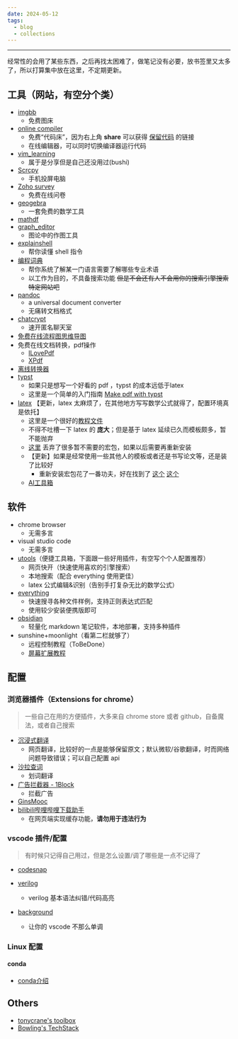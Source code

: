```yaml
---
date: 2024-05-12
tags:
  - blog
  - collections
---
```

***

经常性的会用了某些东西，之后再找太困难了，做笔记没有必要，放书签里又太多了，所以打算集中放在这里，不定期更新。

<!-- more -->

## 工具（网站，有空分个类）

- [imgbb](https://imgbb.com/)
    - 免费图床
- [online compiler](https://godbolt.org/)
    - 免费“代码床”，因为右上角 **share** 可以获得 <u>保留代码</u> 的链接
    - 在线编辑器，可以同时切换编译器运行代码
- [vim_learning](https://vimawesome.com/)
    - 属于是分享但是自己还没用过(bushi)
- [Scrcpy](https://github.com/Genymobile/scrcpy)
    - 手机投屏电脑
- [Zoho survey](https://www.zoho.com.cn/survey/) 
    - 免费在线问卷
- [geogebra](https://www.geogebra.org/)
    - 一套免费的数学工具
- [mathdf](https://mathdf.com/)
- [graph_editor](https://csacademy.com/app/graph_editor)
    - 图论中的作图工具
- [explainshell](https://explainshell.com/)
    - 帮你读懂 shell 指令
- [编程词典](https://dict.code-nav.cn/)
    - 帮你系统了解某一门语言需要了解哪些专业术语
    - 以工作为目的，不具备搜索功能 ~~但是不会还有人不会用你的搜索引擎搜索特定网站吧~~
- [pandoc](https://pandoc.org/)
    - a universal document converter
    - 无痛转文档格式
- [chatcrypt](https://client.chatcrypt.com/)
    - 速开匿名聊天室
- [免费在线流程图思维导图](https://www.processon.com/)
- 免费在线文档转换，pdf操作
    - [ILovePdf](https://www.ilovepdf.com/)
    - [XPdf](https://xpdf.cn)
- [离线转换器](https://offlineconverter.com/cn/)
- [typst]() 
    - 如果只是想写一个好看的 pdf ，typst 的成本远低于latex
    - 这里是一个简单的入门指南 [Make pdf with typst](posts/Make%20pdf%20with%20typst.md)
- [latex](https://www.latex-project.org/) 【更新，latex 太麻烦了，在其他地方写写数学公式就得了，配置环境真是依托】
    - 这里是一个很好的[教程文件](https://www.cnblogs.com/eslzzyl/p/17358405.html)
    - 不得不吐槽一下 latex 的 **庞大**；但是基于 latex 延续已久而模板颇多，暂不能抛弃
    - [这里](https://www.cnblogs.com/eslzzyl/p/17358405.html#:~:text=Enter%20command%3A-,%E8%B0%83%E6%95%B4%E5%AE%89%E8%A3%85%E9%85%8D%E7%BD%AE,-%E8%BF%99%E4%B8%80%E8%8A%82%E6%98%AF) 丢弃了很多暂不需要的宏包，如果以后需要再重新安装
    - 【更新】如果是经常使用一些其他人的模板或者还是书写论文等，还是装了比较好
        - 重新安装宏包花了一番功夫，好在找到了 [这个](https://askubuntu.com/questions/1206440/tlmgr-not-found-when-run-as-root) [这个](https://tex.stackexchange.com/questions/341789/tlmgr-packages-not-present-in-repository)
  - [AI工具箱](https://www.amz123.com/ai)
## 软件

- chrome browser
    - 无需多言
- visual studio code
    - 无需多言
- [utools](https://u.tools/)（便捷工具箱，下面跟一些好用插件，有空写个个人配置推荐）
    - 网页快开（快速使用喜欢的引擎搜索）
    - 本地搜索（配合 everything 使用更佳）
    - latex 公式编辑&识别（告别手打复杂无比的数学公式）
- [everything](https://www.voidtools.com/zh-cn/downloads/)
    - 快速搜寻各种文件样例，支持正则表达式匹配
    - 使用较少安装便携版即可
- [obsidian](https://obsidian.md/)
    - 轻量化 markdown 笔记软件，本地部署，支持多种插件
- sunshine+moonlight（看第二栏就够了）
    - 远程控制教程（ToBeDone）
    - [屏幕扩展教程](https://blog.csdn.net/weixin_46065314/article/details/136428076)

## 配置
### 浏览器插件（Extensions for chrome）

> 一些自己在用的方便插件，大多来自 chrome store 或者 github，自备魔法，或者自己搜索

- [沉浸式翻译](https://chromewebstore.google.com/detail/%E6%B2%89%E6%B5%B8%E5%BC%8F%E7%BF%BB%E8%AF%91-%E7%BD%91%E9%A1%B5%E7%BF%BB%E8%AF%91%E6%8F%92%E4%BB%B6-pdf%E7%BF%BB%E8%AF%91-%E5%85%8D%E8%B4%B9/bpoadfkcbjbfhfodiogcnhhhpibjhbnh)
    - 网页翻译，比较好的一点是能够保留原文；默认微软/谷歌翻译，时而网络问题导致错误；可以自己配置 api
- [沙拉查词](https://chromewebstore.google.com/detail/cdonnmffkdaoajfknoeeecmchibpmkmg)
    - 划词翻译
- [广告拦截器 - 1Block](https://chromewebstore.google.com/detail/%E5%B9%BF%E5%91%8A%E6%8B%A6%E6%88%AA%E5%99%A8-1block/jajikjbellknnfcomfjjinfjokihcfoi)
    - 拦截广告
- [GinsMooc](https://github.com/ginnnnnncc/GinsMooc)
- [bilibili哔哩哔哩下载助手](https://chrome.google.com/webstore/detail/bfcbfobhcjbkilcbehlnlchiinokiijp)
    - 在网页端实现缓存功能，**请勿用于违法行为**

### vscode 插件/配置

> 有时候只记得自己用过，但是怎么设置/调了哪些是一点不记得了

- [codesnap](https://blog.csdn.net/qq_51165234/article/details/126201838)

- [verilog](https://blog.csdn.net/SEU_wzx/article/details/126804348)
    - verilog 基本语法纠错/代码高亮
- [background](https://blog.csdn.net/weixin_44112083/article/details/125223060)
    - 让你的 vscode 不那么单调

### Linux 配置

#### conda

- [conda介绍](https://dev.to/bowmanjd/python-tools-for-managing-virtual-environments-3bko#conda)
## Others

-  [tonycrane's toolbox](https://note.tonycrane.cc/cs/tools/toolbox/)
- [Bowling's TechStack](https://note.bowling233.top/%E5%AE%9E%E7%94%A8%E6%8A%80%E8%83%BD/%E5%B0%8F%E5%B7%A5%E5%85%B7/)
